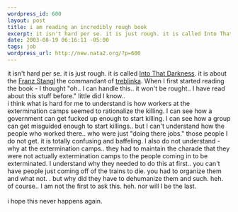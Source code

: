 ```yaml
--- 
wordpress_id: 600
layout: post
title: i am reading an incredibly rough book
excerpt: it isn't hard per se. it is just rough. it is called Into That Darkness. it is about the Franz Stangl the commandant of treblinka. When I first started reading the book - I thought "oh.. I can handle this.. it won't be rought.. I have read about this st...
date: 2003-08-19 06:16:11 -05:00
tags: job
wordpress_url: http://new.nata2.org/?p=600
---
```

it isn't hard per se. it is just rough. it is called <u>Into That Darkness</u>. it is about the <a href="http://motlc.wiesenthal.com/gallery/pg15/pg6/pg15687.html">Franz Stangl</a> the commandant of <a href="http://motlc.wiesenthal.com/pages/t078/t07868.html">treblinka</a>. When I first started reading the book - I thought "oh.. I can handle this.. it won't be rought.. I have read about this stuff before." little did I know.. <br/>i think what is hard for me to understand is how workers at the extermination camps seemed to rationalize the killing. I can see how a government can get fucked up enough to start killing. I can see how a group can get misguided enough to start killings.. but I can't understand how the people who worked there.. who were just "doing there jobs." those people I do not get. it is totally confusing and baffeling. I also do not understand - why at the extermination camps.. they had to maintain the charade that they were not actually  extermination camps to the people coming in to be exterminated. I understand why they needed to do this at first.. you can't have people just coming off of the trains to die. you had to organize them and what not. . but why did they have to dehumanize them and such. heh. of course.. I am not the first to ask this. heh. nor will I be the last. <br/><br/>i hope this never happens again.
